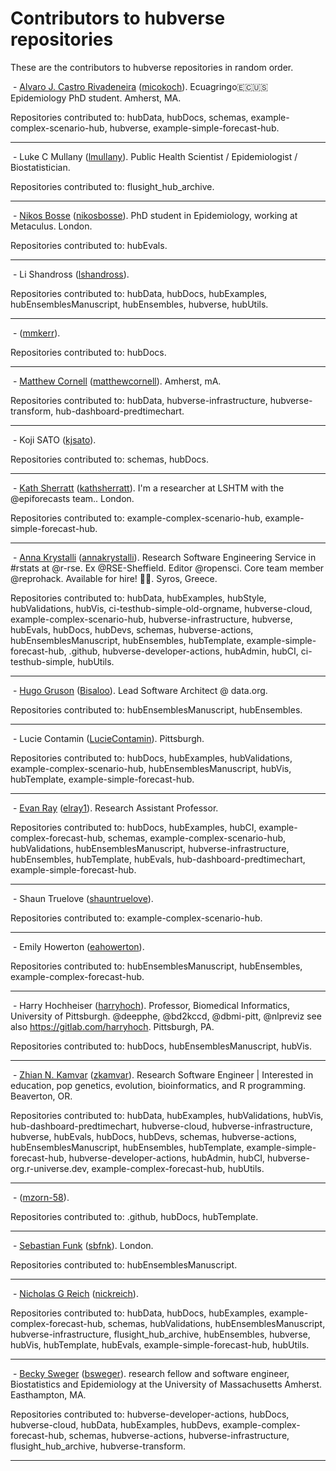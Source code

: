 # Contributors to hubverse repositories

These are the contributors to hubverse repositories in random order.

<img src="https://avatars.githubusercontent.com/u/56451982?v=4" alt="" class="avatar"> - [Alvaro J. Castro Rivadeneira](https://micokoch.github.io/) ([micokoch](https://github.com/micokoch)). Ecuagringo🇪🇨🇺🇸 Epidemiology PhD student. Amherst, MA.

Repositories contributed to: hubData, hubDocs, schemas, example-complex-scenario-hub, hubverse, example-simple-forecast-hub.

---

<img src="https://avatars.githubusercontent.com/u/12236192?v=4" alt="" class="avatar"> - Luke C Mullany ([lmullany](https://github.com/lmullany)). Public Health Scientist / Epidemiologist / Biostatistician.

Repositories contributed to: flusight_hub_archive.

---

<img src="https://avatars.githubusercontent.com/u/37978797?v=4" alt="" class="avatar"> - [Nikos Bosse](https://followtheargument.org) ([nikosbosse](https://github.com/nikosbosse)). PhD student in Epidemiology, working at Metaculus. London.

Repositories contributed to: hubEvals.

---

<img src="https://avatars.githubusercontent.com/u/57642277?v=4" alt="" class="avatar"> - Li Shandross ([lshandross](https://github.com/lshandross)).

Repositories contributed to: hubData, hubDocs, hubExamples, hubEnsemblesManuscript, hubEnsembles, hubverse, hubUtils.

---

<img src="https://avatars.githubusercontent.com/u/144363181?v=4" alt="" class="avatar"> -  ([mmkerr](https://github.com/mmkerr)).

Repositories contributed to: hubDocs.

---

<img src="https://avatars.githubusercontent.com/u/1034007?v=4" alt="" class="avatar"> - [Matthew Cornell](http://www.matthewcornell.org/) ([matthewcornell](https://github.com/matthewcornell)). Amherst, mA.

Repositories contributed to: hubData, hubverse-infrastructure, hubverse-transform, hub-dashboard-predtimechart.

---

<img src="https://avatars.githubusercontent.com/u/38393480?v=4" alt="" class="avatar"> - Koji SATO ([kjsato](https://github.com/kjsato)).

Repositories contributed to: schemas, hubDocs.

---

<img src="https://avatars.githubusercontent.com/u/62290797?v=4" alt="" class="avatar"> - [Kath Sherratt](https://kathsherratt.github.io/kathsherratt/) ([kathsherratt](https://github.com/kathsherratt)). I'm a researcher at LSHTM with the @epiforecasts team.. London.

Repositories contributed to: example-complex-scenario-hub, example-simple-forecast-hub.

---

<img src="https://avatars.githubusercontent.com/u/5583057?v=4" alt="" class="avatar"> - [Anna Krystalli](https://www.r-rse.eu) ([annakrystalli](https://github.com/annakrystalli)). Research Software Engineering Service in #rstats at @r-rse. Ex @RSE-Sheffield. Editor @ropensci. Core team member @reprohack. Available for hire! 🚀😎. Syros, Greece.

Repositories contributed to: hubData, hubExamples, hubStyle, hubValidations, hubVis, ci-testhub-simple-old-orgname, hubverse-cloud, example-complex-scenario-hub, hubverse-infrastructure, hubverse, hubEvals, hubDocs, hubDevs, schemas, hubverse-actions, hubEnsemblesManuscript, hubEnsembles, hubTemplate, example-simple-forecast-hub, .github, hubverse-developer-actions, hubAdmin, hubCI, ci-testhub-simple, hubUtils.

---

<img src="https://avatars.githubusercontent.com/u/10783929?v=4" alt="" class="avatar"> - [Hugo Gruson](https://hugogruson.fr/) ([Bisaloo](https://github.com/Bisaloo)). Lead Software Architect @ data.org.

Repositories contributed to: hubEnsemblesManuscript, hubEnsembles.

---

<img src="https://avatars.githubusercontent.com/u/24431085?v=4" alt="" class="avatar"> - Lucie Contamin ([LucieContamin](https://github.com/LucieContamin)). Pittsburgh.

Repositories contributed to: hubDocs, hubExamples, hubValidations, example-complex-scenario-hub, hubEnsemblesManuscript, hubVis, hubTemplate, example-simple-forecast-hub.

---

<img src="https://avatars.githubusercontent.com/u/5132208?v=4" alt="" class="avatar"> - [Evan Ray](https://www.evanlray.com) ([elray1](https://github.com/elray1)). Research Assistant Professor.

Repositories contributed to: hubDocs, hubExamples, hubCI, example-complex-forecast-hub, schemas, example-complex-scenario-hub, hubValidations, hubEnsemblesManuscript, hubverse-infrastructure, hubEnsembles, hubTemplate, hubEvals, hub-dashboard-predtimechart, example-simple-forecast-hub.

---

<img src="https://avatars.githubusercontent.com/u/8239512?v=4" alt="" class="avatar"> - Shaun Truelove ([shauntruelove](https://github.com/shauntruelove)).

Repositories contributed to: example-complex-scenario-hub.

---

<img src="https://avatars.githubusercontent.com/u/46577370?v=4" alt="" class="avatar"> - Emily Howerton ([eahowerton](https://github.com/eahowerton)).

Repositories contributed to: hubEnsemblesManuscript, hubEnsembles, example-complex-forecast-hub.

---

<img src="https://avatars.githubusercontent.com/u/174707?v=4" alt="" class="avatar"> - Harry Hochheiser ([harryhoch](https://github.com/harryhoch)). Professor, Biomedical Informatics, University of Pittsburgh. @deepphe, @bd2kccd, @dbmi-pitt, @nlpreviz see also https://gitlab.com/harryhoch. Pittsburgh, PA.

Repositories contributed to: hubDocs, hubEnsemblesManuscript, hubVis.

---

<img src="https://avatars.githubusercontent.com/u/3639446?v=4" alt="" class="avatar"> - [Zhian N. Kamvar](https://zkamvar.netlify.app) ([zkamvar](https://github.com/zkamvar)). Research Software Engineer | Interested in education, pop genetics, evolution, bioinformatics, and R programming. Beaverton, OR.

Repositories contributed to: hubData, hubExamples, hubValidations, hubVis, hub-dashboard-predtimechart, hubverse-cloud, hubverse-infrastructure, hubverse, hubEvals, hubDocs, hubDevs, schemas, hubverse-actions, hubEnsemblesManuscript, hubEnsembles, hubTemplate, example-simple-forecast-hub, hubverse-developer-actions, hubAdmin, hubCI, hubverse-org.r-universe.dev, example-complex-forecast-hub, hubUtils.

---

<img src="https://avatars.githubusercontent.com/u/66443989?v=4" alt="" class="avatar"> -  ([mzorn-58](https://github.com/mzorn-58)).

Repositories contributed to: .github, hubDocs, hubTemplate.

---

<img src="https://avatars.githubusercontent.com/u/1156307?v=4" alt="" class="avatar"> - [Sebastian Funk](https://epiforecasts.io) ([sbfnk](https://github.com/sbfnk)). London.

Repositories contributed to: hubEnsemblesManuscript.

---

<img src="https://avatars.githubusercontent.com/u/1280767?v=4" alt="" class="avatar"> - [Nicholas G Reich](http://reichlab.io/) ([nickreich](https://github.com/nickreich)).

Repositories contributed to: hubData, hubDocs, hubExamples, example-complex-forecast-hub, schemas, hubValidations, hubEnsemblesManuscript, hubverse-infrastructure, flusight_hub_archive, hubEnsembles, hubverse, hubVis, hubTemplate, hubEvals, example-simple-forecast-hub, hubUtils.

---

<img src="https://avatars.githubusercontent.com/u/540544?v=4" alt="" class="avatar"> - [Becky Sweger](http://www.beckysweger.com) ([bsweger](https://github.com/bsweger)). research fellow and software engineer, Biostatistics and Epidemiology at the University of Massachusetts Amherst. Easthampton, MA.

Repositories contributed to: hubverse-developer-actions, hubDocs, hubverse-cloud, hubData, hubExamples, hubDevs, example-complex-forecast-hub, schemas, hubverse-actions, hubverse-infrastructure, flusight_hub_archive, hubverse-transform.

---

